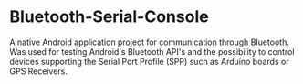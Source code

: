 Bluetooth-Serial-Console
========================

A native Android application project for communication through Bluetooth. Was used for testing Android's Bluetooth API's and the possibility to control devices supporting the Serial Port Profile (SPP) such as Arduino boards or GPS Receivers.

